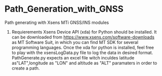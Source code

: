 # Path_Generation_with_GNSS
Path generating with Xsens MTi GNSS/INS modules
1. Requierements
 Xsens Device API (xda) for Python should be installed. It can be downloaded from https://www.xsens.com/software-downloads as MT Software Suit, in which you can find MT SDK for several programming languages.
 Once the xda for python is installed, feel free to play with the xsensLogData.py file to log the data in desired format.
 PathGenerate.py expects an excel file witch inculdes latitude as"LAT",longitude as "LON" and altitude as "ALT" paramaters in order to create a path.
